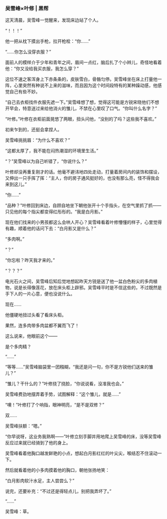 ### 吴雪峰×叶修 | 黑帮



 

这天清晨，吴雪峰一觉醒来，发现床边站了个人。

“！！！”

他一把从枕下摸出手枪，拉开枪栓：“你……”

“……你怎么没穿衣服？”

 

面前人的模样介于少年和青年之间，眉间一点红，脑后扎了个小辫儿，奇怪地看着他：“你又没给我买衣服，我怎么穿？”

这位不速之客浑身上下赤条条的，皮肤雪白，骨骼匀停。吴雪峰坐在床上打量他一阵，心里突然有种说不上来的滋味，而且因为这个时间段特有的某种躁动感，他感觉自己有些不妙。

“自己去衣柜找件衣服先遮一下。”吴雪峰想了想，觉得这可能是方锐宋晓他们不想开早会，特意送过来给他消火的雏儿，不禁在心里叹了口气。“你叫什么名字？”

“叶修。”叶修在衣柜前面晃悠了两眼，扭头问他，“没别的了吗？这些我不喜欢。”

初来乍到的，还挺会拿捏人。

 

吴雪峰挑挑眉：“为什么不喜欢？”

“这都太厚了，我不能在闷热潮湿的环境里生活。”

“？”吴雪峰以为自己听错了，“你说什么？”

叶修却没再重复刚才的话。他毫不避讳地四处走动，打量着房间内的装饰和摆设，又伸出一只手挥了挥：“主人，你的房子通风挺好的，也没有那么亮，怪不得我会来到这儿。”

“你……”

 

“品种？”叶修回到床边，自顾自地坐下朝他张开十个手指头，在空气里抓了抓——只见他的每个指尖都变得红彤彤的。“我是白月影。”

现在他们找来的小男孩都这么会哄人开心？吴雪峰看着叶修懵懂的样子，心里觉得有趣，顺着他的话问下去：“白月影又是什么？”

“多肉啊。”

“？”

“你忘啦？昨天我才来的。”

“？？？”

电光石火之间，吴雪峰后知后觉地想起昨天方锐是送了他一盆白色粉尖的多肉植物，说是长得像莲花，放在床头柜上辟邪。吴雪峰平时是不信这些的，不过既然是手下人的一片心意，便也没说什么。

现在……

他僵硬地扭过头看了看床头柜。

果然，连多肉带多肉盆都不翼而飞了！

 

这么说来，他眼前这个——

是个多肉精？

 

“……”

“等等……”吴雪峰脑袋里一团糨糊，“我还是问一句，你不是方锐他们送来的雏儿？”

“雏儿？干什么的？”叶修挠了挠脸，“你说说看，没准我也会。”

吴雪峰费劲地摆弄着手势，试图解释：“这个雏儿，就是……”

“噢！”叶修打了个响指，眼神明亮，“是不是双修？”

双……

吴雪峰扶额：“嗯。”

“你早说呀，这业务我熟啊——”叶修立刻手脚并用地爬上吴雪峰的床，没等吴雪峰反应过来就已经骑到了他的身上。

 

吴雪峰看着他胸口越发鲜艳的小点，想起白月影红红的叶尖尖，喉结忍不住滚动一下。

然后就看着他的小多肉摸着他的胸口，朝他张扬地笑：

“白月影肉软汁水足，主人尝尝么？”

说完，还要补充：“不过还是得轻点儿，别把我弄坏了。”

 

“……”

 

吴雪峰：草。

 

 

 